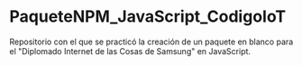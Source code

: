 # PaqueteNPM_JavaScript_CodigoIoT
Repositorio con el que se practicó la creación de un paquete en blanco para el "Diplomado Internet de las Cosas de Samsung" en JavaScript.
